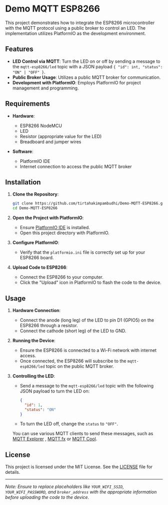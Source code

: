 # Demo MQTT ESP8266

This project demonstrates how to integrate the ESP8266 microcontroller with the MQTT protocol using a public broker to control an LED. The implementation utilizes PlatformIO as the development environment.

## Features

- **LED Control via MQTT**: Turn the LED on or off by sending a message to the `mqtt-esp8266/led` topic with a JSON payload `{ "id": int, "status": "ON" | "OFF" }`.
- **Public Broker Usage**: Utilizes a public MQTT broker for communication.
- **Development with PlatformIO**: Employs PlatformIO for project management and programming.

## Requirements

- **Hardware**:
  - ESP8266 NodeMCU
  - LED
  - Resistor (appropriate value for the LED)
  - Breadboard and jumper wires

- **Software**:
  - PlatformIO IDE
  - Internet connection to access the public MQTT broker

## Installation

1. **Clone the Repository**:
   ```bash
   git clone https://github.com/tirtahakimpambudhi/Demo-MQTT-ESP8266.git
   cd Demo-MQTT-ESP8266
   ```

2. **Open the Project with PlatformIO**:
   - Ensure [PlatformIO IDE](https://platformio.org/install) is installed.
   - Open this project directory with PlatformIO.

3. **Configure PlatformIO**:
   - Verify that the `platformio.ini` file is correctly set up for your ESP8266 board.

4. **Upload Code to ESP8266**:
   - Connect the ESP8266 to your computer.
   - Click the "Upload" icon in PlatformIO to flash the code to the device.

## Usage

1. **Hardware Connection**:
   - Connect the anode (long leg) of the LED to pin D1 (GPIO5) on the ESP8266 through a resistor.
   - Connect the cathode (short leg) of the LED to GND.

2. **Running the Device**:
   - Ensure the ESP8266 is connected to a Wi-Fi network with internet access.
   - Once connected, the ESP8266 will subscribe to the `mqtt-esp8266/led` topic on the public MQTT broker.

3. **Controlling the LED**:
   - Send a message to the `mqtt-esp8266/led` topic with the following JSON payload to turn the LED on:
     ```json
     {
       "id": 1,
       "status": "ON"
     }
     ```
   - To turn the LED off, change the `status` to `"OFF"`.

   You can use various MQTT clients to send these messages, such as [MQTT Explorer](http://mqtt-explorer.com/) , [MQTT.fx](https://mqttfx.jensd.de/) or [MQTT Cool](https://lightstreamer.com/products/mqtt-connector/).

## License

This project is licensed under the MIT License. See the [LICENSE](LICENSE) file for details.

---

*Note: Ensure to replace placeholders like `YOUR_WIFI_SSID`, `YOUR_WIFI_PASSWORD`, and `broker_address` with the appropriate information before uploading the code to the device.* 
